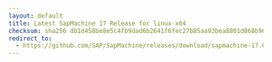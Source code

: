 ```yaml
---
layout: default
title: Latest SapMachine 17 Release for linux-x64
checksum: sha256 db1d458be8e5c4fb9dad6b2641f6fec27b85aa93bea8801d868b90099da45ce6
redirect_to:
  - https://github.com/SAP/SapMachine/releases/download/sapmachine-17.0.12/sapmachine-jdk-17.0.12_linux-x64_bin.tar.gz
---
```

